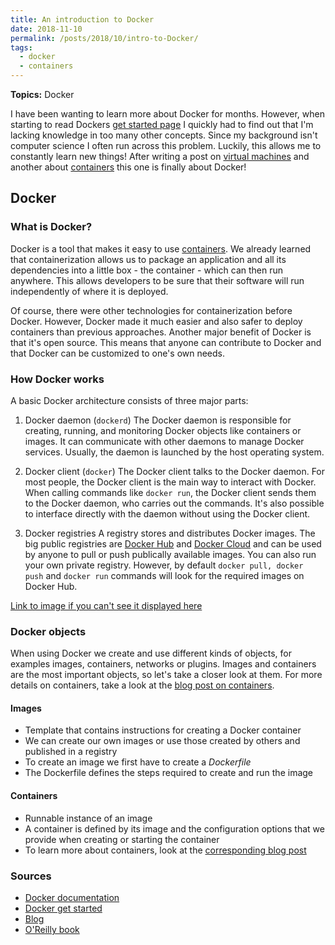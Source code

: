 ```yaml
---
title: An introduction to Docker
date: 2018-11-10
permalink: /posts/2018/10/intro-to-Docker/
tags:
  - docker
  - containers
---
```


**Topics:** Docker
 

I have been wanting to learn more about Docker for months. However, when starting to read Dockers [get started page](https://docs.docker.com/v17.09/get-started/) I quickly had to find out that I'm lacking knowledge in too many other concepts. Since my background isn't computer science I often run across this problem. Luckily, this allows me to constantly learn new things! After writing a post on [virtual machines](http://alpopkes.com/posts/2018/09/intro-to-virtual-machines/) and another about [containers](http://alpopkes.com/posts/2018/10/intro-to-containers/) this one is finally about Docker!

## Docker

### What is Docker?

Docker is a tool that makes it easy to use [containers](http://alpopkes.com/posts/2018/10/intro-to-containers/). We already learned that containerization allows us to package an application and all its dependencies into a little box - the container - which can then run anywhere. This allows developers to be sure that their software will run independently of where it is deployed.  

Of course, there were other technologies for containerization before Docker. However, Docker made it much easier and also safer to deploy containers than previous approaches. Another major benefit of Docker is that it's open source. This means that anyone can contribute to Docker and that Docker can be customized to one's own needs.


### How Docker works

A basic Docker architecture consists of three major parts:

1. Docker daemon (```dockerd```)
The Docker daemon is responsible for creating, running, and monitoring Docker objects like containers or images. It can communicate with other daemons to manage Docker services. Usually, the daemon is launched by the host operating system.

2. Docker client (```docker```)
The Docker client talks to the Docker daemon. For most people, the Docker client is the main way to interact with Docker. When calling commands like ```docker run```, the Docker client sends them to the Docker daemon, who carries out the commands. It's also possible to interface directly with the daemon without using the Docker client.

3. Docker registries 
A registry stores and distributes Docker images. The big public registries are [Docker Hub]() and [Docker Cloud]() and can be used by anyone to pull or push publically available images. You can also run your own private registry. However, by default ```docker pull, docker push``` and ```docker run``` commands will look for the required images on Docker Hub.

[Link to image if you can't see it displayed here](https://github.com/zotroneneis/resources/)


### Docker objects

When using Docker we create and use different kinds of objects, for examples images, containers, networks or plugins. Images and containers are the most important objects, so let's take a closer look at them. For more details on containers, take a look at the [blog post on containers](http://alpopkes.com/posts/2018/10/intro-to-containers/).

#### Images
- Template that contains instructions for creating a Docker container    
- We can create our own images or use those created by others and published in a registry    
- To create an image we first have to create a *Dockerfile*    
- The Dockerfile defines the steps required to create and run the image     

#### Containers
- Runnable instance of an image     
- A container is defined by its image and the configuration options that we provide when creating or starting the container    
- To learn more about containers, look at the [corresponding blog post](http://alpopkes.com/posts/2018/10/intro-to-containers/)    


### Sources
- [Docker documentation](https://docs.docker.com/engine/docker-overview/#the-docker-client)     
- [Docker get started](https://docs.docker.com/get-started/part2/#your-new-development-environment)      
- [Blog](https://blog.knoldus.com/docker-architecture/)     
- [O'Reilly book](https://www.oreilly.com/library/view/using-docker/9781491915752/ch04.html)     

<!-- Florian: -->
<!-- zwischen 26.02 am 23.03 --> 

